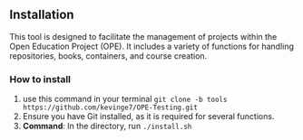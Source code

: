 ## Installation

This tool is designed to facilitate the management of projects within the Open Education Project (OPE). It includes a variety of functions for handling repositories, books, containers, and course creation.


### How to install
1. use this command in your terminal ```git clone -b tools https://github.com/kevinge7/OPE-Testing.git ```
2. Ensure you have Git installed, as it is required for several functions.
3. **Command**: In the directory, run `./install.sh`

